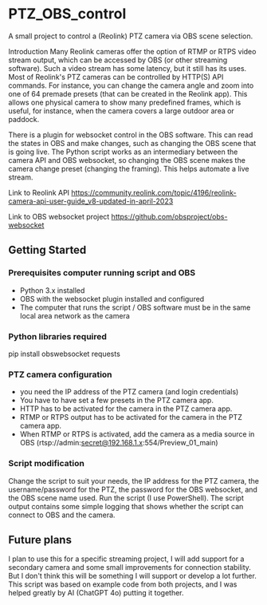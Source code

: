 # PTZ_OBS_control
A small project to control a (Reolink) PTZ camera via OBS scene selection.

Introduction
Many Reolink cameras offer the option of RTMP or RTPS video stream output, which can be accessed by OBS (or other streaming software). Such a video stream has some latency, but it still has its uses. 
Most of Reolink's PTZ cameras can be controlled by HTTP(S) API commands. For instance, you can change the camera angle and zoom into one of 64 premade presets (that can be created in the Reolink app).
This allows one physical camera to show many predefined frames, which is useful, for instance, when the camera covers a large outdoor area or paddock.

There is a plugin for websocket control in the OBS software. This can read the states in OBS and make changes, such as changing the OBS scene that is going live.
The Python script works as an intermediary between the camera API and OBS websocket, so changing the OBS scene makes the camera change preset (changing the framing). This helps automate a live stream.

Link to Reolink API
https://community.reolink.com/topic/4196/reolink-camera-api-user-guide_v8-updated-in-april-2023

Link to OBS websocket project
https://github.com/obsproject/obs-websocket

## Getting Started

### Prerequisites computer running script and OBS
- Python 3.x installed
- OBS with the websocket plugin installed and configured
- The computer that runs the script / OBS software must be in the same local area network as the camera

### Python libraries required
pip install obswebsocket requests

### PTZ camera configuration
- you need the IP address of the PTZ camera (and login credentials)
- You have to have set a few presets in the PTZ camera app.
- HTTP has to be activated for the camera in the PTZ camera app.
- RTMP or RTPS output has to be activated for the camera in the PTZ camera app.
-   When RTMP or RTPS is activated, add the camera as a media source in OBS (rtsp://admin:secret@192.168.1.x:554/Preview_01_main)

### Script modification
Change the script to suit your needs, the IP address for the PTZ camera, the username/password for the PTZ, the password for the OBS websocket, and the OBS scene name used. 
Run the script (I use PowerShell). The script output contains some simple logging that shows whether the script can connect to OBS and the camera.


## Future plans
I plan to use this for a specific streaming project, 
I will add support for a secondary camera and some small improvements for connection stability.
But I don't think this will be something I will support or develop a lot further.
This script was based on example code from both projects, and I was helped greatly by AI (ChatGPT 4o) putting it together.
